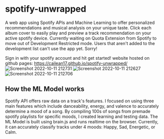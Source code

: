 # spotify-unwrapped

A web app using Spotify APIs and Machine Learning to offer personalized recommendations and musical analysis on your unique taste.
Click each album cover to easily play and preview a track recommendation on your active spotify device. Currently waiting on Quota Extension from Spotify to move out of Development Restricted mode. Users that aren't added to the development list can't use the app yet. Sorry!

Sign in with your spotify account and hit get started!
website hosted on github pages: https://cailean17.github.io/spotify-unwrapped/
![Screenshot 2022-10-11 212731](https://user-images.githubusercontent.com/55571023/195250808-b52da65e-c7af-44b3-8b67-84dddb9b828e.png)
![Screenshot 2022-10-11 212627](https://user-images.githubusercontent.com/55571023/195250800-4ebf004a-0646-487a-9bf6-f7abb64cb34f.png)
![Screenshot 2022-10-11 212706](https://user-images.githubusercontent.com/55571023/195250806-039935b9-dbf2-4abf-bac3-a33ced6d3bd8.png)


## How the ML Model works

  Spotify API offers raw data on a track's features. I focused on using three main features which include danceability, energy, and valence to accurately determine a mood of a song. By compiling 100s of songs from premade spotify playlists for specific moods, I created learning and testing data. The ML Model is built using brain.js and runs realtime on the browser. Currently, it can accurately classify tracks under 4 moods: Happy, Sad, Energetic, or Calm. 
